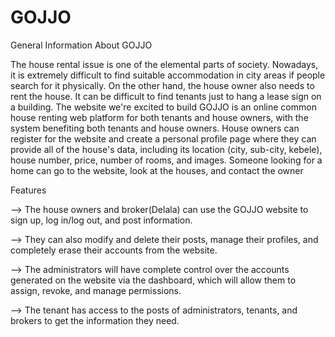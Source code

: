 # GOJJO
General Information About GOJJO

The house rental issue is one of the elemental parts of society. Nowadays, it is extremely difficult to find suitable accommodation in city areas if people search for it physically. On the other hand, the house owner also needs to rent the house. It can be difficult to find tenants just to hang a lease sign on a building. The website we're excited to build GOJJO is an online common house renting web platform for both tenants and house owners, with the system benefiting both tenants and house owners. House owners can register for the website and create a personal profile page where they can provide all of the house's data, including its location (city, sub-city, kebele), house number, price, number of rooms, and images. Someone looking for a home can go to the website, look at the houses, and contact the owner

Features

--> The house owners and broker(Delala) can use the GOJJO website to sign up, log in/log out, and post information.

--> They can also modify and delete their posts, manage their profiles, and completely erase their accounts from the website.

--> The administrators will have complete control over the accounts generated on the website via the dashboard, which will allow them to assign, revoke, and manage permissions.

--> The tenant has access to the posts of administrators, tenants, and brokers to get the information they need.

